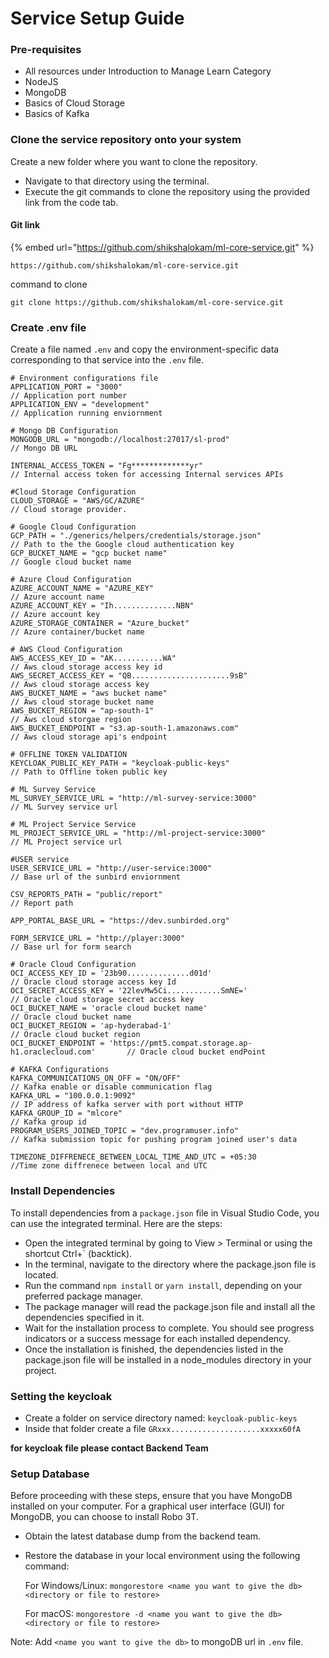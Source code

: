 # Service Setup Guide

### Pre-requisites

* All resources under Introduction to Manage Learn Category
* NodeJS
* MongoDB
* Basics of Cloud Storage
* Basics of Kafka

### Clone the service repository onto your system

Create a new folder where you want to clone the repository.

* Navigate to that directory using the terminal.
* Execute the git commands to clone the repository using the provided link from the code tab.

#### Git link

{% embed url="https://github.com/shikshalokam/ml-core-service.git" %}

```
https://github.com/shikshalokam/ml-core-service.git
```

command to clone

```
git clone https://github.com/shikshalokam/ml-core-service.git
```

### Create .env file

Create a file named `.env` and copy the environment-specific data corresponding to that service into the `.env` file.

```
# Environment configurations file
APPLICATION_PORT = "3000"                                                       // Application port number
APPLICATION_ENV = "development"                                                 // Application running enviornment 

# Mongo DB Configuration
MONGODB_URL = "mongodb://localhost:27017/sl-prod"                               // Mongo DB URL

INTERNAL_ACCESS_TOKEN = "Fg*************yr"                                     // Internal access token for accessing Internal services APIs

#Cloud Storage Configuration
CLOUD_STORAGE = "AWS/GC/AZURE"                                                  // Cloud storage provider.

# Google Cloud Configuration
GCP_PATH = "./generics/helpers/credentials/storage.json"                        // Path to the the Google cloud authentication key
GCP_BUCKET_NAME = "gcp bucket name"                                             // Google cloud bucket name 

# Azure Cloud Configuration
AZURE_ACCOUNT_NAME = "AZURE_KEY"                                                // Azure account name
AZURE_ACCOUNT_KEY = "Ih..............NBN"                                       // Azure account key
AZURE_STORAGE_CONTAINER = "Azure_bucket"                                        // Azure container/bucket name 

# AWS Cloud Configuration
AWS_ACCESS_KEY_ID = "AK...........WA"                                           // Aws cloud storage access key id
AWS_SECRET_ACCESS_KEY = "QB......................9sB"                           // Aws cloud storage access key 
AWS_BUCKET_NAME = "aws bucket name"                                             // Aws cloud storage bucket name
AWS_BUCKET_REGION = "ap-south-1"                                                // Aws cloud storgae region
AWS_BUCKET_ENDPOINT = "s3.ap-south-1.amazonaws.com"                             // Aws cloud storage api's endpoint

# OFFLINE TOKEN VALIDATION
KEYCLOAK_PUBLIC_KEY_PATH = "keycloak-public-keys"                               // Path to Offline token public key

# ML Survey Service
ML_SURVEY_SERVICE_URL = "http://ml-survey-service:3000"                         // ML Survey service url

# ML Project Service Service
ML_PROJECT_SERVICE_URL = "http://ml-project-service:3000"                            // ML Project service url

#USER service
USER_SERVICE_URL = "http://user-service:3000"                                   // Base url of the sunbird enviornment

CSV_REPORTS_PATH = "public/report"                                              // Report path

APP_PORTAL_BASE_URL = "https://dev.sunbirded.org"

FORM_SERVICE_URL = "http://player:3000"                                         // Base url for form search

# Oracle Cloud Configuration                                                    
OCI_ACCESS_KEY_ID = '23b90..............d01d'                                   // Oracle cloud storage access key Id
OCI_SECRET_ACCESS_KEY = '22levMw5Ci............SmNE='                           // Oracle cloud storage secret access key 
OCI_BUCKET_NAME = 'oracle cloud bucket name'                                    // Oracle cloud bucket name
OCI_BUCKET_REGION = 'ap-hyderabad-1'                                            // Oracle cloud bucket region
OCI_BUCKET_ENDPOINT = 'https://pmt5.compat.storage.ap-h1.oraclecloud.com'       // Oracle cloud bucket endPoint 

# KAFKA Configurations
KAFKA_COMMUNICATIONS_ON_OFF = "ON/OFF"                                               // Kafka enable or disable communication flag
KAFKA_URL = "100.0.0.1:9092"                                                 // IP address of kafka server with port without HTTP
KAFKA_GROUP_ID = "mlcore"                                                       // Kafka group id 
PROGRAM_USERS_JOINED_TOPIC = "dev.programuser.info"                              // Kafka submission topic for pushing program joined user's data

TIMEZONE_DIFFRENECE_BETWEEN_LOCAL_TIME_AND_UTC = +05:30                           //Time zone diffrenece between local and UTC
```

### Install Dependencies

To install dependencies from a `package.json` file in Visual Studio Code, you can use the integrated terminal. Here are the steps:

* Open the integrated terminal by going to View > Terminal or using the shortcut Ctrl+\` (backtick).
* In the terminal, navigate to the directory where the package.json file is located.
* Run the command `npm install` or `yarn install`, depending on your preferred package manager.
* The package manager will read the package.json file and install all the dependencies specified in it.
* Wait for the installation process to complete. You should see progress indicators or a success message for each installed dependency.
* Once the installation is finished, the dependencies listed in the package.json file will be installed in a node\_modules directory in your project.

### Setting the keycloak

* Create a folder on service directory named: `keycloak-public-keys`
* Inside that folder create a file `GRxxx....................xxxxx60fA`

**for keycloak file please contact Backend Team**

### Setup Database

Before proceeding with these steps, ensure that you have MongoDB installed on your computer. For a graphical user interface (GUI) for MongoDB, you can choose to install Robo 3T.

* Obtain the latest database dump from the backend team.
*   Restore the database in your local environment using the following command:

    For Windows/Linux: `mongorestore <name you want to give the db> <directory or file to restore>`

    For macOS: `mongorestore -d <name you want to give the db> <directory or file to restore>`

Note: Add `<name you want to give the db>` to mongoDB url in `.env` file.

